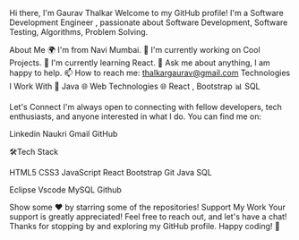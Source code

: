 Hi there, I'm Gaurav Thalkar 
Welcome to my GitHub profile! I'm a Software Development Engineer , passionate about Software Development, Software Testing, Algorithms, Problem Solving.

About Me
🌍 I'm from Navi Mumbai.
💼 I'm currently working on Cool Projects.
🌱 I'm currently learning React.
💬 Ask me about anything, I am happy to help.
📫 How to reach me: thalkargaurav@gmail.com
Technologies I Work With
🚀 Java 
🌐 Web Technologies
🌐 React , Bootstrap
📊 SQL

Let's Connect
I'm always open to connecting with fellow developers, tech enthusiasts, and anyone interested in what I do. You can find me on:

Linkedin
Naukri 
Gmail 
GitHub 

🛠Tech Stack

HTML5 CSS3 JavaScript React Bootstrap Git Java SQL

Eclipse Vscode MySQL Github

Show some ❤️ by starring some of the repositories!
Support My Work
Your support is greatly appreciated! Feel free to reach out, and let's have a chat! Thanks for stopping by and exploring my GitHub profile. Happy coding! 🚀
